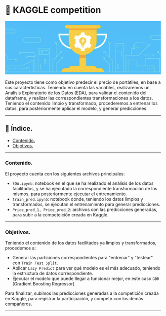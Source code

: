 # 🏇 **KAGGLE competition**

![portada](https://github.com/dapafer/kaggle-competition/blob/main/images/competition.png)

Este proyecto tiene como objetivo predecir el precio de portátiles, en base a sus caractertísticas. Teniendo en cuenta las variables, realizaremos un Análisis Exploratorio de los Datos (EDA), para validar el contenido del dataframe, y realizar las correspondientes transformaciones a los datos. Teniendo el contenido limpio y transformado, procederemos a entrenar los datos, para posteriormente aplicar el modelo, y generar predicciones.

---
## 📌 **Índice.**

- [Contenido.](#cont)
- [Objetivos.](#objs)

---
<a name="cont"/>

###  **Contenido.**

El proyecto cuenta con los siguientes archivos principales:

- `EDA.ipynb`: notebook en el que se ha realizado el análisis de los datos facilitados, y se ha ejecutado la correspondiente transformación de los mismos, para posteriormente ejecutar el entrenamiento.
- `train_pred.ipynb`: notebook donde, teniendo los datos limpios y transformados, se ejecutan el entrenamiento para generar predicciones.
- `Price_pred_1, Price_pred_2`: archivos con las predicciones generadas, para subir a la competeición creada en Kaggle.

---
<a name="objs"/>

### **Objetivos.**

Teniendo el contenido de los datos facilitados ya limpios y transformados, procedemos a:

- Generar las particiones correspondientes para "entrenar" y "testear" con `Train Test Split`.
- Aplicar `Lazy Predict` para ver qué modelo es el más adecuado, teniendo la estructura de datos correspondiente.
- Ejecutar el modelo que puede llegar a funcionar mejor, en este caso `GBR` (Gradient Boosting Regressor).

Para finalizar, subimos las predicciones generadas a la competición creada en Kaggle, para registrar la participación, y competir con los demás compañeros.

---


